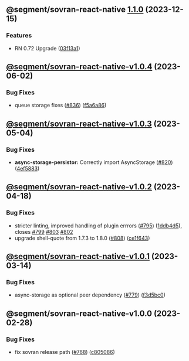 ## @segment/sovran-react-native [1.1.0](https://github.com/segmentio/analytics-react-native/compare/@segment/sovran-react-native-v1.0.4...@segment/sovran-react-native-v1.1.0) (2023-12-15)


### Features

* RN 0.72 Upgrade ([03f13a1](https://github.com/segmentio/analytics-react-native/commit/03f13a19c79d8aaad726639de5f0327c748fed1f))

## [@segment/sovran-react-native-v1.0.4](https://github.com/segmentio/analytics-react-native/compare/@segment/sovran-react-native-v1.0.3...@segment/sovran-react-native-v1.0.4) (2023-06-02)


### Bug Fixes

* queue storage fixes ([#836](https://github.com/segmentio/analytics-react-native/issues/836)) ([f5a6a86](https://github.com/segmentio/analytics-react-native/commit/f5a6a86817c72ae16caa760d168c01d8eff6d0fb))

## [@segment/sovran-react-native-v1.0.3](https://github.com/segmentio/analytics-react-native/compare/@segment/sovran-react-native-v1.0.2...@segment/sovran-react-native-v1.0.3) (2023-05-04)


### Bug Fixes

* **async-storage-persistor:** Correctly import AsyncStorage ([#820](https://github.com/segmentio/analytics-react-native/issues/820)) ([4ef5883](https://github.com/segmentio/analytics-react-native/commit/4ef5883aa3934b55b7ae8a46759bf5530c1e6355))

## [@segment/sovran-react-native-v1.0.2](https://github.com/segmentio/analytics-react-native/compare/@segment/sovran-react-native-v1.0.1...@segment/sovran-react-native-v1.0.2) (2023-04-18)


### Bug Fixes

* stricter linting, improved handling of plugin errrors ([#795](https://github.com/segmentio/analytics-react-native/issues/795)) ([1ddb4d5](https://github.com/segmentio/analytics-react-native/commit/1ddb4d571df794bc7eaa5c5302ed27b90faf9a73)), closes [#799](https://github.com/segmentio/analytics-react-native/issues/799) [#803](https://github.com/segmentio/analytics-react-native/issues/803) [#802](https://github.com/segmentio/analytics-react-native/issues/802)
* upgrade shell-quote from 1.7.3 to 1.8.0 ([#808](https://github.com/segmentio/analytics-react-native/issues/808)) ([ce1f643](https://github.com/segmentio/analytics-react-native/commit/ce1f6436e60cd9c7053bfd58e32e699159d428c5))

## [@segment/sovran-react-native-v1.0.1](https://github.com/segmentio/analytics-react-native/compare/@segment/sovran-react-native-v1.0.0...@segment/sovran-react-native-v1.0.1) (2023-03-14)


### Bug Fixes

* async-storage as optional peer dependency ([#779](https://github.com/segmentio/analytics-react-native/issues/779)) ([f3d5bc0](https://github.com/segmentio/analytics-react-native/commit/f3d5bc024fe3ae988386aac8b9f6f3fc6d84677a))

## @segment/sovran-react-native-v1.0.0 (2023-02-28)


### Bug Fixes

* fix sovran release path ([#768](https://github.com/segmentio/analytics-react-native/issues/768)) ([c805086](https://github.com/segmentio/analytics-react-native/commit/c80508612325c5fc99561d0da96487152d898848))
